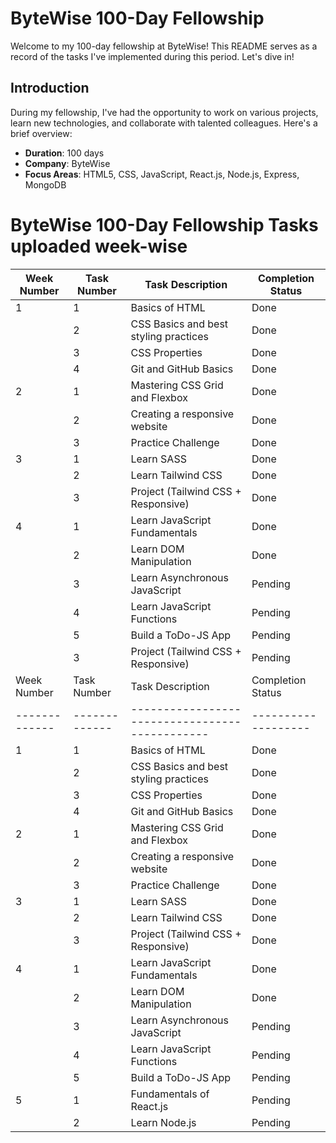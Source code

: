 # ByteWise 100-Day Fellowship

Welcome to my 100-day fellowship at ByteWise! This README serves as a record of the tasks I've implemented during this period. Let's dive in!

## Introduction

During my fellowship, I've had the opportunity to work on various projects, learn new technologies, and collaborate with talented colleagues. Here's a brief overview:

- **Duration**: 100 days
- **Company**: ByteWise
- **Focus Areas**: HTML5, CSS, JavaScript, React.js, Node.js, Express, MongoDB 

# ByteWise 100-Day Fellowship Tasks uploaded week-wise

| Week Number | Task Number | Task Description                             | Completion Status |
|-------------|-------------|----------------------------------------------|-------------------|
|1            | 1           | Basics of HTML                               | Done              |
|             | 2           | CSS Basics and best styling practices        | Done              |
|             | 3           | CSS Properties                               | Done              |
|             | 4           | Git and GitHub Basics                        | Done              |
|2            | 1           | Mastering CSS Grid and Flexbox               | Done              |
|             | 2           | Creating a responsive website                | Done              |
|             | 3           | Practice Challenge                           | Done              |
|3            | 1           | Learn SASS                                   | Done              |
|             | 2           | Learn Tailwind CSS                           | Done              |
|             | 3           | Project (Tailwind CSS + Responsive)          | Done              |
|4            | 1           | Learn JavaScript Fundamentals                | Done              |
|             | 2           | Learn DOM Manipulation                       | Done              |
|             | 3           | Learn Asynchronous JavaScript                | Pending           |
|             | 4           | Learn JavaScript Functions                   | Pending           |
|             | 5           | Build a ToDo-JS App                          | Pending           |
|             | 3           | Project (Tailwind CSS + Responsive)          | Pending           |
| Week Number | Task Number | Task Description                             | Completion Status |
|-------------|-------------|----------------------------------------------|-------------------|
|1            | 1           | Basics of HTML                               | Done              |
|             | 2           | CSS Basics and best styling practices        | Done              |
|             | 3           | CSS Properties                               | Done              |
|             | 4           | Git and GitHub Basics                        | Done              |
|2            | 1           | Mastering CSS Grid and Flexbox               | Done              |
|             | 2           | Creating a responsive website                | Done              |
|             | 3           | Practice Challenge                           | Done              |
|3            | 1           | Learn SASS                                   | Done              |
|             | 2           | Learn Tailwind CSS                           | Done              |
|             | 3           | Project (Tailwind CSS + Responsive)          | Done              |
|4            | 1           | Learn JavaScript Fundamentals                | Done              |
|             | 2           | Learn DOM Manipulation                       | Done              |
|             | 3           | Learn Asynchronous JavaScript                | Pending           |
|             | 4           | Learn JavaScript Functions                   | Pending           |
|             | 5           | Build a ToDo-JS App                          | Pending           |
|5            | 1           | Fundamentals of React.js                     | Pending           |
|             | 2           | Learn Node.js                                | Pending           |


